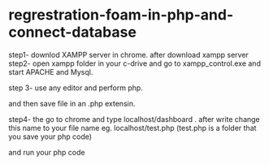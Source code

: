 # regrestration-foam-in-php-and-connect-database

step1- downlod XAMPP server in chrome. after download xampp server
step2- open xampp folder in your c-drive and go to  xampp_control.exe and start APACHE and Mysql.
      
step 3- use any editor and perform php.

and then save file in an .php extensin.

step4- the go to chrome and type localhost/dashboard .
 after write change this name to your file name eg. localhost/test.php          (test.php is a folder that you save your php code)
 
 and run your php code 

